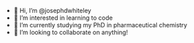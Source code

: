 - 👋 Hi, I’m @josephdwhiteley
- 👀 I’m interested in learning to code
- 🌱 I’m currently studying my PhD in pharmaceutical chemistry
- 💞️ I’m looking to collaborate on anything!
